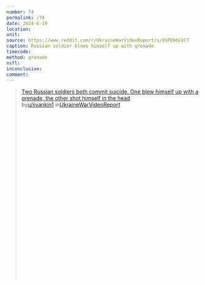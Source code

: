 ```yaml
---
number: 74
permalink: /74
date: 2024-6-19
location: 
unit:
source: https://www.reddit.com/r/UkraineWarVideoReport/s/OSPEb6CkCT
caption: Russian soldier blows himself up with grenade
timecode: 
method: grenade
nsfl: 
inconclusive: 
comment: 
---
```

<blockquote class="reddit-embed-bq" style="height:500px" data-embed-height="740"><a href="https://www.reddit.com/r/UkraineWarVideoReport/comments/1djinaf/two_russian_soldiers_both_commit_suicide_one_blew/">Two Russian soldiers both commit suicide. One blew himself up with a grenade, the other shot himself in the head </a><br> by<a href="https://www.reddit.com/user/iivankin1/">u/iivankin1</a> in<a href="https://www.reddit.com/r/UkraineWarVideoReport/">UkraineWarVideoReport</a></blockquote><script async="" src="https://embed.reddit.com/widgets.js" charset="UTF-8"></script>